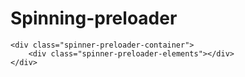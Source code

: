 # Spinning-preloader

```
<div class="spinner-preloader-container">
    <div class="spinner-preloader-elements"></div>
</div>
```